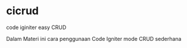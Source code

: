 # cicrud
code iginiter easy CRUD

Dalam Materi ini cara penggunaan Code Igniter mode CRUD sederhana
